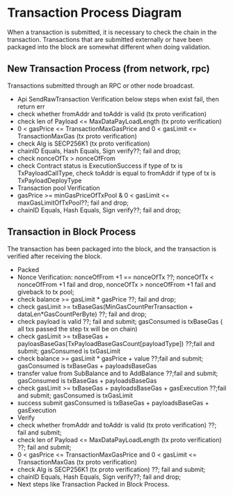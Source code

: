 # Transaction Process Diagram

When a transaction is submitted, it is necessary to check the chain in the transaction. Transactions that are submitted externally or have been packaged into the block are somewhat different when doing validation.

## New Transaction Process \(from network, rpc\)

Transactions submitted through an RPC or other node broadcast.

* Api SendRawTransaction Verification below steps when exist fail, then return err
* check whether fromAddr and toAddr is valid \(tx proto verification\)
* check len of Payload &lt;= MaxDataPayLoadLength \(tx proto verification\)
* 0 &lt; gasPrice  &lt;= TransactionMaxGasPrice and 0 &lt; gasLimit &lt;= TransactionMaxGas \(tx proto verification\)
* check Alg is SECP256K1 \(tx proto verification\)
* chainID Equals, Hash Equals, Sign verify??; fail and drop;
* check nonceOfTx &gt; nonceOfFrom 
* check Contract status is ExecutionSuccess if type of tx is TxPayloadCallType, check toAddr is equal to fromAddr if type of tx is TxPayloadDeployType
* Transaction pool Verification
* gasPrice &gt;= minGasPriceOfTxPool & 0 &lt; gasLimit &lt;= maxGasLimitOfTxPool??; fail and drop;
* chainID Equals, Hash Equals, Sign verify??; fail and drop;

## Transaction in Block Process

The transaction has been packaged into the block, and the transaction is verified after receiving the block.

* Packed
* Nonce Verification: nonceOfFrom +1 == nonceOfTx ??;  nonceOfTx &lt; nonceOfFrom +1 fail and drop, nonceOfTx &gt; nonceOfFrom +1 fail and giveback to tx pool;
* check balance &gt;= gasLimit \* gasPrice ??; fail and drop;
* check gasLimit &gt;= txBaseGas\(MinGasCountPerTransaction + dataLen\*GasCountPerByte\) ??; fail and drop;
* check payload is valid ??; fail and submit; gasConsumed is txBaseGas  \( all txs passed the step tx will be on chain\)
* check gasLimit &gt;= txBaseGas + payloasBaseGas\(TxPayloadBaseGasCount\[payloadType\]\) ??;fail and submit; gasConsumed is txGasLimit
* check balance &gt;= gasLimit \* gasPrice + value ??;fail and submit; gasConsumed is txBaseGas + payloadsBaseGas
* transfer value from SubBalance and to AddBalance ??;fail and submit; gasConsumed is txBaseGas + payloadsBaseGas
* check gasLimit &gt;= txBaseGas + payloadsBaseGas + gasExecution ??;fail and submit; gasConsumed is txGasLimit
* success submit gasConsumed is txBaseGas + payloadsBaseGas + gasExecution
* Verify 
* check whether fromAddr and toAddr is valid \(tx proto verification\) ??; fail and submit; 
* check len of Payload &lt;= MaxDataPayLoadLength \(tx proto verification\) ??; fail and submit; 
* 0 &lt; gasPrice  &lt;= TransactionMaxGasPrice and 0 &lt; gasLimit &lt;= TransactionMaxGas \(tx proto verification\)
* check Alg is SECP256K1 \(tx proto verification\) ??; fail and submit; 
* chainID Equals, Hash Equals, Sign verify??; fail and drop;
* Next steps like Transaction Packed in Block Process.

